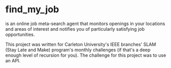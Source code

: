 # find_my_job
is an online job meta-search agent that monitors openings in your locations and
areas of interest and notifies you of particularly satisfying job
opportunities.

This project was written for Carleton University's IEEE branches' SLAM (Stay
Late and Make) program's monthly challenges (if that's a deep enough level of
recursion for you). The challenge for this project was to use an API.
